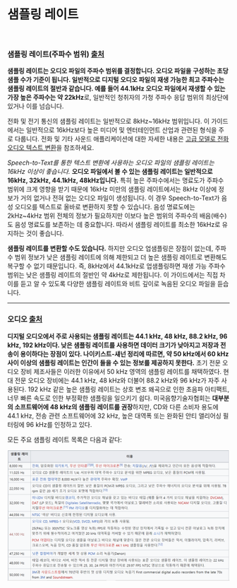 # 샘플링 레이트

​    

### 샘플링 레이트(주파수 범위)    [출처](https://cloud.google.com/solutions/media-entertainment/optimizing-audio-files-for-speech-to-text?hl=ko#sample_rate_frequency_range)

**샘플링 레이트는 오디오 파일의 주파수 범위를 결정합니다. 오디오 파일을 구성하는 초당 샘플 수가 기준이 됩니다. 일반적으로 디지털 오디오 파일의 재생 가능한 최고 주파수는 샘플링 레이트의 절반과 같습니다. 예를 들어 44.1kHz 오디오 파일에서 재생할 수 있는 가장 높은 주파수는 약 22kHz**로, 일반적인 청취자의 가청 주파수 응답 범위의 최상단에 있거나 이를 넘습니다.

전화 및 전기 통신의 샘플링 레이트는 일반적으로 8kHz~16kHz 범위입니다. 이 가이드에서는 일반적으로 16kHz보다 높은 미디어 및 엔터테인먼트 산업과 관련된 형식을 주로 다룹니다. 전화 및 기타 사운드 애플리케이션에 대한 자세한 내용은 [고급 모델로 전화 오디오 텍스트 변환](https://cloud.google.com/speech-to-text/docs/phone-model?hl=ko)을 참조하세요.

_Speech-to-Text를 통한 텍스트 변환에 사용하는 오디오 파일의 샘플링 레이트는 16kHz 이상이 좋습니다._ **오디오 파일에서 볼 수 있는 샘플링 레이트는 일반적으로 16kHz, 32kHz, 44.1kHz, 48kHz입니다.** 특히 높은 주파수에서는 명료도가 주파수 범위에 크게 영향을 받기 때문에 16kHz 미만의 샘플링 레이트에서는 8kHz 이상에 정보가 거의 없거나 전혀 없는 오디오 파일이 생성됩니다. 이 경우 Speech-to-Text가 음성 오디오를 텍스트로 올바로 변환하지 못할 수 있습니다. 음성 명료도에는 2kHz~4kHz 범위 전체의 정보가 필요하지만 이보다 높은 범위의 주파수의 배음(배수)도 음성 명료도를 보존하는 데 중요합니다. 따라서 샘플링 레이트를 최소한 16kHz로 유지하는 것이 좋습니다.

**샘플링 레이트를 변환할 수도 있습니다.** 하지만 오디오 업샘플링은 장점이 없는데, 주파수 범위 정보가 낮은 샘플링 레이트에 의해 제한되고 더 높은 샘플링 레이트로 변환해도 복구할 수 없기 때문입니다. 즉, 8kHz에서 44.1kHz로 업샘플링하면 재생 가능 주파수 범위는 낮은 샘플링 레이트의 절반인 약 4kHz로 제한됩니다. 이 가이드에서는 직접 차이를 듣고 알 수 있도록 다양한 샘플링 레이트와 비트 깊이로 녹음된 오디오 파일을 듣습니다.

---

### 오디오   [출처](https://ko.wikipedia.org/wiki/%EC%83%98%ED%94%8C%EB%A7%81_%EB%A0%88%EC%9D%B4%ED%8A%B8)

**디지털 오디오에서 주로 사용되는 샘플링 레이트는 44.1 kHz, 48 kHz, 88.2 kHz, 96 kHz, 192 kHz이다. 낮은 샘플링 레이트를 사용하면 데이터 크기가 낮아지고 저장과 전송이 용이하다는 장점이 있다. 나이키스트-섀넌 정리에 따르면, 약 50 kHz에서 60 kHz 사이 이상의 샘플링 레이트는 인간이 들을 수 있는 정보를 제공하지 못한다.** 초기 전문 오디오 장비 제조사들은 이러한 이유에서 50 kHz 영역의 샘플링 레이트를 채택하였다. 현대 전문 오디오 장비에는 44.1 kHz, 48 kHz와 더불어 88.2 kHz와 96 kHz가 자주 사용된다. 192 kHz 같은 높은 샘플링 레이트는 상호 변조 왜곡으로 인한 초음파 아티팩트, 너무 빠른 속도로 인한 부정확한 샘플링을 일으키기 쉽다. 미국음향기술자협회는 **대부분의 소프트웨어에 48 kHz의 샘플링 레이트를 권장**하지만, CD와 다른 소비자 용도에 44.1 kHz, 전송 관련 소프트웨어에 32 kHz, 높은 대역폭 또는 완화된 안티 앨리어싱 필터링에 96 kHz를 인정하고 있다.

모든 주요 샘플링 레이트 목록은 다음과 같다:

<IMG SRC="../source/샘플링레이트 표.PNG">


